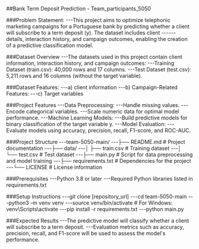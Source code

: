 ##Bank Term Deposit Prediction - Team_participants_5050

###Problem Statement: 
---This project aims to optimize telephonic marketing campaigns for a Portuguese bank by predicting whether a client will subscribe to a term deposit (y). The dataset includes client ------details, interaction history, and campaign outcomes, enabling the creation of a predictive classification model.

###Dataset Overview
---The datasets used in this project contain client information, interaction history, and campaign outcomes:
---Training Dataset (train.csv): 40,000 rows and 17 columns.
---Test Dataset (test.csv): 5,211 rows and 16 columns (without the target variable).

###Dataset Features:
---a) client information
---b) Campaign-Related Features:
---c) Target variables

###Project Features
---Data Preprocessing:
---Handle missing values.
---Encode categorical variables.
---Scale numeric data for optimal model performance.
---Machine Learning Models:
---Build predictive models for binary classification of the target variable y.
---Model Evaluation:
---Evaluate models using accuracy, precision, recall, F1-score, and ROC-AUC.

###Project Structure
---team-5050-main/
---├── README.md             # Project documentation
---├── data/
---│   ├── train.csv         # Training dataset
---│   └── test.csv          # Test dataset
---├── main.py               # Script for data preprocessing and model training
---├── requirements.txt      # Dependencies for the project
---└── LICENSE               # License information


###Prerequisites
---Python 3.8 or later
---Required Python libraries listed in requirements.txt

###Setup Instructions
---git clone [repository_url]
---cd team-5050-main
---python3 -m venv venv
---source venv/bin/activate  # For Windows: venv\Scripts\activate
---pip install -r requirements.txt
---python main.py


###Expected Results
---The predictive model will classify whether a client will subscribe to a term deposit.
---Evaluation metrics such as accuracy, precision, recall, and F1-score will be used to assess the model's performance.

